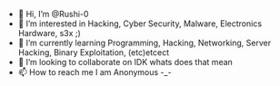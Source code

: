 - 👋 Hi, I’m @Rushi-0
- 👀 I’m interested in Hacking, Cyber Security, Malware, Electronics Hardware, s3x ;)
- 🌱 I’m currently learning Programming, Hacking, Networking, Server Hacking, Binary Exploitation, (etc)etcect 
- 💞️ I’m looking to collaborate on IDK whats does that mean
- 📫 How to reach me I am Anonymous -_-

<!---
Rushi-0/Rushi-0 is a ✨ special ✨ repository because its `README.md` (this file) appears on your GitHub profile.
You can click the Preview link to take a look at your changes.
--->
